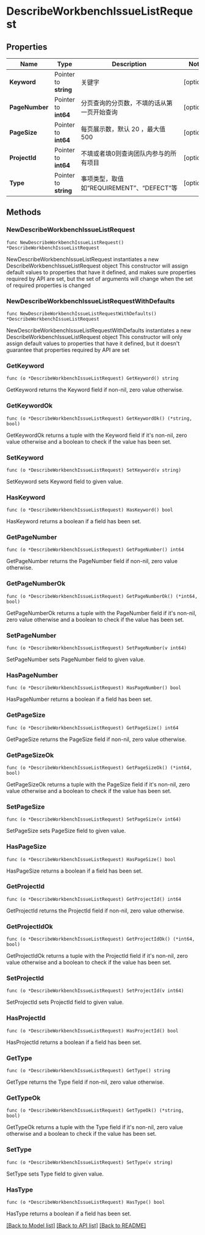 # DescribeWorkbenchIssueListRequest

## Properties

Name | Type | Description | Notes
------------ | ------------- | ------------- | -------------
**Keyword** | Pointer to **string** | 关键字 | [optional] 
**PageNumber** | Pointer to **int64** | 分页查询的分页数，不填的话从第一页开始查询 | [optional] 
**PageSize** | Pointer to **int64** | 每页展示数，默认 20 ，最大值 500 | [optional] 
**ProjectId** | Pointer to **int64** | 不填或者填0则查询团队内参与的所有项目 | [optional] 
**Type** | Pointer to **string** | 事项类型，取值如“REQUIREMENT”、“DEFECT”等 | [optional] 

## Methods

### NewDescribeWorkbenchIssueListRequest

`func NewDescribeWorkbenchIssueListRequest() *DescribeWorkbenchIssueListRequest`

NewDescribeWorkbenchIssueListRequest instantiates a new DescribeWorkbenchIssueListRequest object
This constructor will assign default values to properties that have it defined,
and makes sure properties required by API are set, but the set of arguments
will change when the set of required properties is changed

### NewDescribeWorkbenchIssueListRequestWithDefaults

`func NewDescribeWorkbenchIssueListRequestWithDefaults() *DescribeWorkbenchIssueListRequest`

NewDescribeWorkbenchIssueListRequestWithDefaults instantiates a new DescribeWorkbenchIssueListRequest object
This constructor will only assign default values to properties that have it defined,
but it doesn't guarantee that properties required by API are set

### GetKeyword

`func (o *DescribeWorkbenchIssueListRequest) GetKeyword() string`

GetKeyword returns the Keyword field if non-nil, zero value otherwise.

### GetKeywordOk

`func (o *DescribeWorkbenchIssueListRequest) GetKeywordOk() (*string, bool)`

GetKeywordOk returns a tuple with the Keyword field if it's non-nil, zero value otherwise
and a boolean to check if the value has been set.

### SetKeyword

`func (o *DescribeWorkbenchIssueListRequest) SetKeyword(v string)`

SetKeyword sets Keyword field to given value.

### HasKeyword

`func (o *DescribeWorkbenchIssueListRequest) HasKeyword() bool`

HasKeyword returns a boolean if a field has been set.

### GetPageNumber

`func (o *DescribeWorkbenchIssueListRequest) GetPageNumber() int64`

GetPageNumber returns the PageNumber field if non-nil, zero value otherwise.

### GetPageNumberOk

`func (o *DescribeWorkbenchIssueListRequest) GetPageNumberOk() (*int64, bool)`

GetPageNumberOk returns a tuple with the PageNumber field if it's non-nil, zero value otherwise
and a boolean to check if the value has been set.

### SetPageNumber

`func (o *DescribeWorkbenchIssueListRequest) SetPageNumber(v int64)`

SetPageNumber sets PageNumber field to given value.

### HasPageNumber

`func (o *DescribeWorkbenchIssueListRequest) HasPageNumber() bool`

HasPageNumber returns a boolean if a field has been set.

### GetPageSize

`func (o *DescribeWorkbenchIssueListRequest) GetPageSize() int64`

GetPageSize returns the PageSize field if non-nil, zero value otherwise.

### GetPageSizeOk

`func (o *DescribeWorkbenchIssueListRequest) GetPageSizeOk() (*int64, bool)`

GetPageSizeOk returns a tuple with the PageSize field if it's non-nil, zero value otherwise
and a boolean to check if the value has been set.

### SetPageSize

`func (o *DescribeWorkbenchIssueListRequest) SetPageSize(v int64)`

SetPageSize sets PageSize field to given value.

### HasPageSize

`func (o *DescribeWorkbenchIssueListRequest) HasPageSize() bool`

HasPageSize returns a boolean if a field has been set.

### GetProjectId

`func (o *DescribeWorkbenchIssueListRequest) GetProjectId() int64`

GetProjectId returns the ProjectId field if non-nil, zero value otherwise.

### GetProjectIdOk

`func (o *DescribeWorkbenchIssueListRequest) GetProjectIdOk() (*int64, bool)`

GetProjectIdOk returns a tuple with the ProjectId field if it's non-nil, zero value otherwise
and a boolean to check if the value has been set.

### SetProjectId

`func (o *DescribeWorkbenchIssueListRequest) SetProjectId(v int64)`

SetProjectId sets ProjectId field to given value.

### HasProjectId

`func (o *DescribeWorkbenchIssueListRequest) HasProjectId() bool`

HasProjectId returns a boolean if a field has been set.

### GetType

`func (o *DescribeWorkbenchIssueListRequest) GetType() string`

GetType returns the Type field if non-nil, zero value otherwise.

### GetTypeOk

`func (o *DescribeWorkbenchIssueListRequest) GetTypeOk() (*string, bool)`

GetTypeOk returns a tuple with the Type field if it's non-nil, zero value otherwise
and a boolean to check if the value has been set.

### SetType

`func (o *DescribeWorkbenchIssueListRequest) SetType(v string)`

SetType sets Type field to given value.

### HasType

`func (o *DescribeWorkbenchIssueListRequest) HasType() bool`

HasType returns a boolean if a field has been set.


[[Back to Model list]](../README.md#documentation-for-models) [[Back to API list]](../README.md#documentation-for-api-endpoints) [[Back to README]](../README.md)


